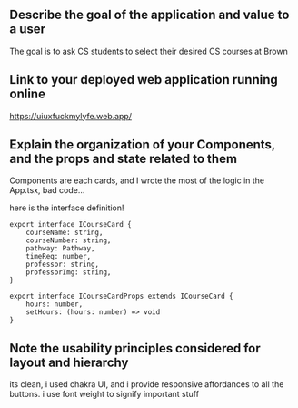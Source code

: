 ## Describe the goal of the application and value to a user
The goal is to ask CS students to select their desired CS courses at Brown

## Link to your deployed web application running online
https://uiuxfuckmylyfe.web.app/

## Explain the organization of your Components, and the props and state related to them
Components are each cards, and I wrote the most of the logic in the App.tsx, bad code...

here is the interface definition!
```
export interface ICourseCard {
	courseName: string,
	courseNumber: string,
	pathway: Pathway,
	timeReq: number,
	professor: string,
	professorImg: string,
}

export interface ICourseCardProps extends ICourseCard {
	hours: number,
	setHours: (hours: number) => void
}
```

## Note the usability principles considered for layout and hierarchy
its clean, i used chakra UI, and i provide responsive affordances to all the buttons. i use font weight to signify important stuff
